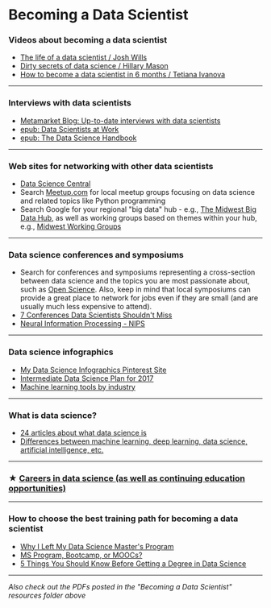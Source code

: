 # Becoming a Data Scientist

### Videos about becoming a data scientist

- [The life of a data scientist / Josh Wills](https://www.youtube.com/watch?v=h9vQIPfe2uU)
- [Dirty secrets of data science / Hillary Mason](https://www.youtube.com/watch?v=fZuDwiM1XBQ)
- [How to become a data scientist in 6 months / Tetiana Ivanova](https://www.youtube.com/watch?v=rIofV14c0tc)

---

### Interviews with data scientists

- [Metamarket Blog: Up-to-date interviews with data scientists](https://metamarkets.com/category/data-science/)
- [epub: Data Scientists at Work](https://www.amazon.com/Data-Scientists-Work-Sebastian-Gutierrez/dp/1430265981) 
- [epub: The Data Science Handbook](https://www.amazon.com/Data-Science-Handbook-Insights-Scientists/dp/0692434879/ref=sr_1_2?s=books&ie=UTF8&qid=1492321697&sr=1-2&keywords=The+data+science+handbook)

---

### Web sites for networking with other data scientists

- [Data Science Central](http://www.datasciencecentral.com/)
- Search [Meetup.com](meetup.com) for local meetup groups focusing on data science and related topics like Python programming
- Search Google for your regional "big data" hub - e.g., [The Midwest Big Data Hub](http://midwestbigdatahub.org/), as well as working groups based on themes within your hub, e.g., [Midwest Working Groups](http://midwestbigdatahub.org/about/working-groups/)

---

### Data science conferences and symposiums

- Search for conferences and symposiums representing a cross-section between data science and the topics you are most passionate about, such as [Open Science](http://openhardware.science/). Also, keep in mind that local symposiums can provide a great place to network for jobs even if they are small (and are usually much less expensive to attend).
- [7 Conferences Data Scientists Shouldn't Miss](https://blog.stitchdata.com/the-7-conferences-data-scientists-shouldn-t-miss-90ce71d4294d)
- [Neural Information Processing - NIPS](https://nips.cc/)

---

### Data science infographics

- [My Data Science Infographics Pinterest Site](https://www.pinterest.com/elizabethaustic/data-scientist-infographics/)
- [Intermediate Data Science Plan for 2017](http://pin.it/0kGbh3K)
- [Machine learning tools by industry](http://pin.it/_XPhR2g) 

---

### What is data science?

- [24 articles about what data science is](http://www.datasciencecentral.com/profiles/blogs/20-articles-about-core-data-science)
- [Differences between machine learning, deep learning, data science, artificial intelligence, etc.](http://www.datasciencecentral.com/profiles/blogs/difference-between-machine-learning-data-science-ai-deep-learning)

---

### ★ [Careers in data science (as well as continuing education opportunities)](http://midas.umich.edu/careers/)

--- 

### How to choose the best training path for becoming a data scientist
- [Why I Left My Data Science Master's Program](https://www.linkedin.com/pulse/why-i-left-my-masters-program-charles-pensig-1)
- [MS Program, Bootcamp, or MOOCs?](http://www.kdnuggets.com/2014/08/becoming-data-scientist-ms-program-bootcamp-mooc.html)
- [5 Things You Should Know Before Getting a Degree in Data Science](https://blog.stitchdata.com/5-things-you-should-know-before-getting-a-degree-in-data-science-40cddf44aac3)

---

_Also check out the PDFs posted in the "Becoming a Data Scientist" resources folder above_
